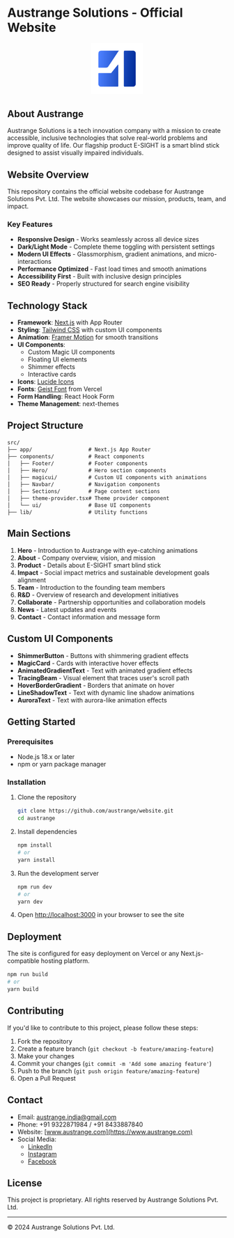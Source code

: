 # Austrange Solutions - Official Website

<p align="center">
  <img src="public/Austrange Logo.png" alt="Austrange Logo" width="120" />
</p>

## About Austrange

Austrange Solutions is a tech innovation company with a mission to create accessible, inclusive technologies that solve real-world problems and improve quality of life. Our flagship product E-SIGHT is a smart blind stick designed to assist visually impaired individuals.

## Website Overview

This repository contains the official website codebase for Austrange Solutions Pvt. Ltd. The website showcases our mission, products, team, and impact.

### Key Features

- **Responsive Design** - Works seamlessly across all device sizes
- **Dark/Light Mode** - Complete theme toggling with persistent settings
- **Modern UI Effects** - Glassmorphism, gradient animations, and micro-interactions
- **Performance Optimized** - Fast load times and smooth animations
- **Accessibility First** - Built with inclusive design principles
- **SEO Ready** - Properly structured for search engine visibility

## Technology Stack

- **Framework**: [Next.js](https://nextjs.org/) with App Router
- **Styling**: [Tailwind CSS](https://tailwindcss.com/) with custom UI components
- **Animation**: [Framer Motion](https://www.framer.com/motion/) for smooth transitions
- **UI Components**:
  - Custom Magic UI components
  - Floating UI elements
  - Shimmer effects
  - Interactive cards
- **Icons**: [Lucide Icons](https://lucide.dev/)
- **Fonts**: [Geist Font](https://vercel.com/font) from Vercel
- **Form Handling**: React Hook Form
- **Theme Management**: next-themes

## Project Structure

```
src/
├── app/                  # Next.js App Router
├── components/           # React components
│   ├── Footer/           # Footer components
│   ├── Hero/             # Hero section components
│   ├── magicui/          # Custom UI components with animations
│   ├── Navbar/           # Navigation components
│   ├── Sections/         # Page content sections
│   ├── theme-provider.tsx# Theme provider component
│   └── ui/               # Base UI components
├── lib/                  # Utility functions
```

## Main Sections

1. **Hero** - Introduction to Austrange with eye-catching animations
2. **About** - Company overview, vision, and mission
3. **Product** - Details about E-SIGHT smart blind stick
4. **Impact** - Social impact metrics and sustainable development goals alignment
5. **Team** - Introduction to the founding team members
6. **R&D** - Overview of research and development initiatives
7. **Collaborate** - Partnership opportunities and collaboration models
8. **News** - Latest updates and events
9. **Contact** - Contact information and message form

## Custom UI Components

- **ShimmerButton** - Buttons with shimmering gradient effects
- **MagicCard** - Cards with interactive hover effects
- **AnimatedGradientText** - Text with animated gradient effects
- **TracingBeam** - Visual element that traces user's scroll path
- **HoverBorderGradient** - Borders that animate on hover
- **LineShadowText** - Text with dynamic line shadow animations
- **AuroraText** - Text with aurora-like animation effects

## Getting Started

### Prerequisites

- Node.js 18.x or later
- npm or yarn package manager

### Installation

1. Clone the repository
   ```bash
   git clone https://github.com/austrange/website.git
   cd austrange
   ```

2. Install dependencies
   ```bash
   npm install
   # or
   yarn install
   ```

3. Run the development server
   ```bash
   npm run dev
   # or
   yarn dev
   ```

4. Open [http://localhost:3000](http://localhost:3000) in your browser to see the site

## Deployment

The site is configured for easy deployment on Vercel or any Next.js-compatible hosting platform.

```bash
npm run build
# or
yarn build
```

## Contributing

If you'd like to contribute to this project, please follow these steps:

1. Fork the repository
2. Create a feature branch (`git checkout -b feature/amazing-feature`)
3. Make your changes
4. Commit your changes (`git commit -m 'Add some amazing feature'`)
5. Push to the branch (`git push origin feature/amazing-feature`)
6. Open a Pull Request

## Contact

- Email: [austrange.india@gmail.com](mailto:austrange.india@gmail.com)
- Phone: +91 9322871984 / +91 8433887840
- Website: [www.austrange.com](https://www.austrange.com)
- Social Media:
  - [LinkedIn](https://www.linkedin.com/company/austrange-solutions/)
  - [Instagram](https://www.instagram.com/austrangesolutions)
  - [Facebook](https://www.facebook.com/profile.php?id=61575298985988)

## License

This project is proprietary. All rights reserved by Austrange Solutions Pvt. Ltd.

---

© 2024 Austrange Solutions Pvt. Ltd.
